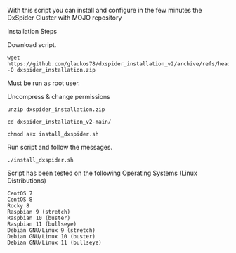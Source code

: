 With this script you can install and configure in the few minutes the DxSpider Cluster with MOJO repository

Installation Steps

Download script.

    wget https://github.com/glaukos78/dxspider_installation_v2/archive/refs/heads/main.zip -O dxspider_installation.zip

Must be run as root user.

Uncompress & change permissions

    unzip dxspider_installation.zip

    cd dxspider_installation_v2-main/

    chmod a+x install_dxspider.sh

Run script and follow the messages.

    ./install_dxspider.sh

Script has been tested on the following Operating Systems (Linux Distributions)

    CentOS 7
    CentOS 8
    Rocky 8
    Raspbian 9 (stretch)
    Raspbian 10 (buster)
    Raspbian 11 (bullseye)
    Debian GNU/Linux 9 (stretch)
    Debian GNU/Linux 10 (buster)
    Debian GNU/Linux 11 (bullseye)

